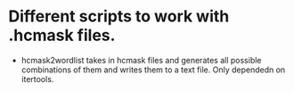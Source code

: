 # Different scripts to work with .hcmask files.

- hcmask2wordlist takes in hcmask files and generates all possible combinations of them and writes them to a text file. Only dependedn on itertools.
